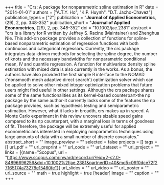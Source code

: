 +++
title = "Crs: A package for nonparametric spline estimation in R"
date = "2014-01-01"
authors = ["A.T.Y. Ho", "K.P. Huynh", "D.T. Jacho-Chavez"]
publication_types = ["2"]
publication = "**Journal of Applied Econometrics**, (29), 2, pp. 348-352"
publication_short = "**Journal of Applied Econometrics**, (29), 2, pp. 348-352"
doi = "10.1002/jae.2381"
abstract = "crs is a library for R written by Jeffrey S. Racine (Maintainer) and Zhenghua Nie. This add-on package provides a collection of functions for spline-based nonparametric estimation of regression functions with both continuous and categorical regressors. Currently, the crs package integrates data-driven methods for selecting the spline degree, the number of knots and the necessary bandwidths for nonparametric conditional mean, IV and quantile regression. A function for multivariate density spline estimation with mixed data is also currently in the works. As a bonus, the authors have also provided the first simple R interface to the NOMAD ('nonsmooth mesh adaptive direct search') optimization solver which can be applied to solve other mixed integer optimization problems that future users might find useful in other settings. Although the crs package shares some of the same functionalities as its kernel-based counterpart-the np package by the same author-it currently lacks some of the features the np package provides, such as hypothesis testing and semiparametric estimation. However, what it lacks in breadth, crs makes up in speed. A Monte Carlo experiment in this review uncovers sizable speed gains compared to its np counterpart, with a marginal loss in terms of goodness of fit. Therefore, the package will be extremely useful for applied econometricians interested in employing nonparametric techniques using large amounts of data with a small number of discrete covariates."
abstract_short = ""
image_preview = ""
selected = false
projects = []
tags = []
url_pdf = ""
url_preprint = ""
url_code = ""
url_dataset = ""
url_project = ""
links = [{name="Scopus", url = "https://www.scopus.com/inward/record.uri?eid=2-s2.0-84896696256&doi=10.1002%2fjae.2381&partnerID=40&md5=09f0dce72f27165174a73278e15460fe"}]
url_slides = ""
url_video = ""
url_poster = ""
url_source = ""
math = true
highlight = true
[header]
image = ""
caption = ""
+++
